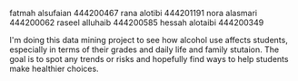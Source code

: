 fatmah alsufaian 444200467
rana alotibi 444201191
nora alasmari 444200062
raseel alluhaib 444200585
hessah alotaibi 444200349

I'm doing this data mining project to see how alcohol use affects students,
especially in terms of their grades and daily life and family stutaion.
The goal is to spot any trends or risks and hopefully find ways to help students make healthier choices.
